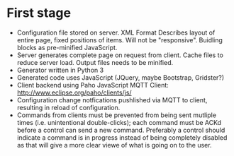 # First stage
* Configuration file stored on server.
  XML Format
  Describes layout of entire page, fixed positions of items.
  Will not be "responsive".
  Buidling blocks as pre-minified JavaScript.
* Server generates complete page on request from client.
  Cache files to reduce server load.
  Output files needs to be minified.
* Generator written in Python 3
* Generated code uses JavaScript (JQuery, maybe Bootstrap, Gridster?)
* Client backend using Paho JavaScript MQTT Client:  http://www.eclipse.org/paho/clients/js/
* Configuration change notfications pushlished via MQTT to client, resulting in reload of configuration.
* Commands from clients must be prevented from being sent mutliple times (i.e. unintentional double-clicks); each command must be ACKd before a control can send a new command.
  Preferably a control should indicate a command is in progress instead of being completely disabled as that will give a more clear viewe of what is going on to the user.
